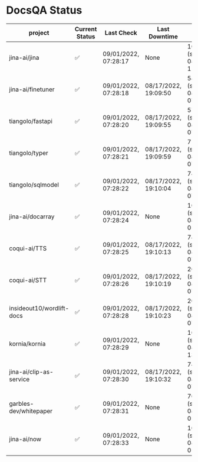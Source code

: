# DocsQA Status

|         project         |Current Status|     Last Check     |   Last Downtime    |              % Uptime               |
|-------------------------|--------------|--------------------|--------------------|-------------------------------------|
|jina-ai/jina             |✅            |09/01/2022, 07:28:17|None                |100.000 (since 08/29/2022, 11:24:14) |
|jina-ai/finetuner        |✅            |09/01/2022, 07:28:18|08/17/2022, 19:09:50|5800.717 (since 08/15/2022, 07:09:42)|
|tiangolo/fastapi         |✅            |09/01/2022, 07:28:20|08/17/2022, 19:09:55|5795.882 (since 08/15/2022, 07:09:42)|
|tiangolo/typer           |✅            |09/01/2022, 07:28:21|08/17/2022, 19:09:59|7143.292 (since 08/15/2022, 07:09:42)|
|tiangolo/sqlmodel        |✅            |09/01/2022, 07:28:22|08/17/2022, 19:10:04|7498.125 (since 08/15/2022, 07:09:42)|
|jina-ai/docarray         |✅            |09/01/2022, 07:28:24|None                |100.000 (since 08/24/2022, 01:39:12) |
|coqui-ai/TTS             |✅            |09/01/2022, 07:28:25|08/17/2022, 19:10:13|7484.759 (since 08/15/2022, 07:09:42)|
|coqui-ai/STT             |✅            |09/01/2022, 07:28:26|08/17/2022, 19:10:19|2643.060 (since 08/15/2022, 07:09:42)|
|insideout10/wordlift-docs|✅            |09/01/2022, 07:28:28|08/17/2022, 19:10:23|2038.222 (since 08/15/2022, 07:09:42)|
|kornia/kornia            |✅            |09/01/2022, 07:28:29|None                |100.000 (since 08/30/2022, 13:49:49) |
|jina-ai/clip-as-service  |✅            |09/01/2022, 07:28:30|08/17/2022, 19:10:32|7446.011 (since 08/15/2022, 07:09:42)|
|garbles-dev/whitepaper   |✅            |09/01/2022, 07:28:31|None                |76.879 (since 08/24/2022, 01:39:12)  |
|jina-ai/now              |✅            |09/01/2022, 07:28:33|None                |100.000 (since 08/24/2022, 01:39:12) |
